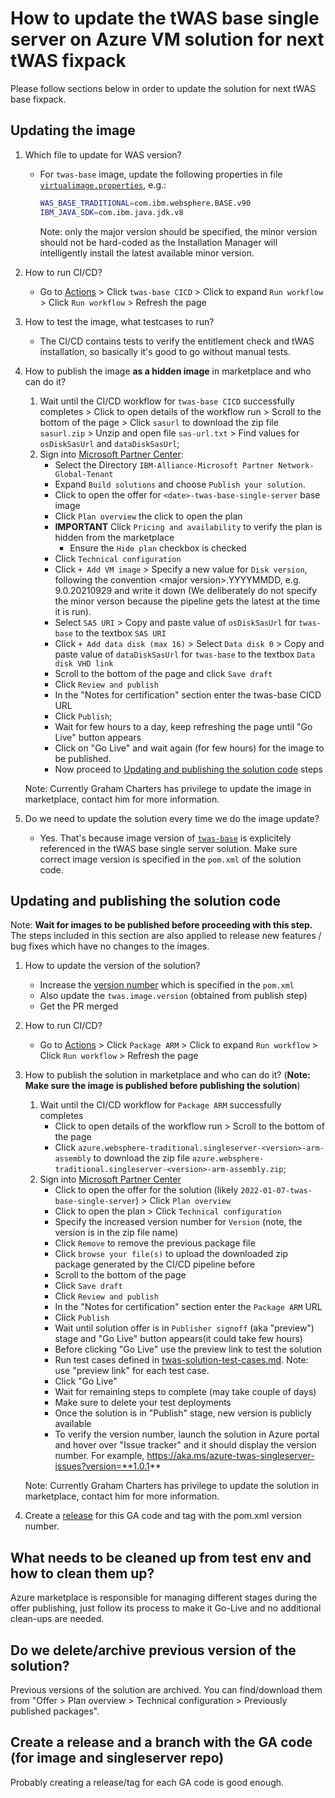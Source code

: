 # How to update the tWAS base single server on Azure VM solution for next tWAS fixpack

Please follow sections below in order to update the solution for next tWAS base fixpack.

## Updating the image

1. Which file to update for WAS version?
   * For `twas-base` image, update the following properties in file [`virtualimage.properties`](https://github.com/WASdev/azure.websphere-traditional.image/blob/main/twas-base/src/main/scripts/virtualimage.properties#L14-L15), e.g.:

     ```bash
     WAS_BASE_TRADITIONAL=com.ibm.websphere.BASE.v90
     IBM_JAVA_SDK=com.ibm.java.jdk.v8
     ```

     Note: only the major version should be specified, the minor version should not be hard-coded as the Installation Manager will intelligently install the latest available minor version.

1. How to run CI/CD?
   * Go to [Actions](https://github.com/WASdev/azure.websphere-traditional.image/actions) > Click `twas-base CICD` > Click to expand `Run workflow` > Click `Run workflow` > Refresh the page

1. How to test the image, what testcases to run?
   * The CI/CD contains tests to verify the entitlement check and tWAS installation, so basically it's good to go without manual tests.

1. How to publish the image **as a hidden image** in marketplace and who can do it?
   1. Wait until the CI/CD workflow for `twas-base CICD` successfully completes > Click to open details of the workflow run > Scroll to the bottom of the page > Click `sasurl` to download the zip file `sasurl.zip` > Unzip and open file `sas-url.txt` > Find values for `osDiskSasUrl` and `dataDiskSasUrl`;
   1. Sign into [Microsoft Partner Center](https://partner.microsoft.com/dashboard/commercial-marketplace/overview):
      * Select the Directory `IBM-Alliance-Microsoft Partner Network-Global-Tenant`
      * Expand `Build solutions` and choose `Publish your solution`.  
      * Click to open the offer for `<date>-twas-base-single-server` base image
      * Click `Plan overview` the click to open the plan 
      * **IMPORTANT** Click `Pricing and availability` to verify the plan is hidden from the marketplace
         * Ensure the `Hide plan` checkbox is checked
      * Click `Technical configuration` 
      * Click `+ Add VM image` > Specify a new value for `Disk version`, following the convention \<major version\>.YYYYMMDD, e.g. 9.0.20210929 and write it down (We deliberately do not specify the minor verson because the pipeline gets the latest at the time it is run). 
      * Select `SAS URI` > Copy and paste value of `osDiskSasUrl` for `twas-base` to the textbox `SAS URI` 
      * Click `+ Add data disk (max 16)` > Select `Data disk 0` > Copy and paste value of `dataDiskSasUrl` for `twas-base` to the textbox `Data disk VHD link`
      * Scroll to the bottom of the page and click `Save draft`
      * Click `Review and publish`
      * In the "Notes for certification" section enter the twas-base CICD URL
      * Click `Publish`;
      * Wait for few hours to a day, keep refreshing the page until "Go Live" button appears
      * Click on "Go Live" and wait again (for few hours) for the image to be published.
      * Now proceed to [Updating and publishing the solution code](#updating-and-publishing-the-solution-code) steps

   Note: Currently Graham Charters has privilege to update the image in marketplace, contact him for more information.

1. Do we need to update the solution every time we do the image update?
   * Yes. That's because image version of [`twas-base`](https://github.com/WASdev/azure.websphere-traditional.singleserver/blob/main/pom.xml#L49) is explicitely referenced in the tWAS base single server solution. Make sure correct image version is specified in the `pom.xml` of the solution code.

## Updating and publishing the solution code

Note: **Wait for images to be published before proceeding with this step.** The steps included in this section are also applied to release new features / bug fixes which have no changes to the images.

1. How to update the version of the solution?
   * Increase the [version number](https://github.com/WASdev/azure.websphere-traditional.singleserver/blob/main/pom.xml#L22) which is specified in the `pom.xml`
   * Also update the `twas.image.version` (obtained from publish step)
   * Get the PR merged

1. How to run CI/CD?
   * Go to [Actions](https://github.com/WASdev/azure.websphere-traditional.singleserver/actions) > Click `Package ARM` > Click to expand `Run workflow` > Click `Run workflow` > Refresh the page

1. How to publish the solution in marketplace and who can do it? (**Note: Make sure the image is published before publishing the solution**)
   1. Wait until the CI/CD workflow for `Package ARM` successfully completes 
       * Click to open details of the workflow run > Scroll to the bottom of the page
       * Click `azure.websphere-traditional.singleserver-<version>-arm-assembly` to download the zip file `azure.websphere-traditional.singleserver-<version>-arm-assembly.zip`;
   3. Sign into [Microsoft Partner Center](https://partner.microsoft.com/dashboard/commercial-marketplace/overview)
       * Click to open the offer for the solution (likely `2022-01-07-twas-base-single-server`) > Click `Plan overview`
       * Click to open the plan > Click `Technical configuration`
       * Specify the increased version number for `Version` (note, the version is in the zip file name)
       * Click `Remove` to remove the previous package file
       * Click `browse your file(s)` to upload the downloaded zip package generated by the CI/CD pipeline before
       * Scroll to the bottom of the page
       * Click `Save draft`
       * Click `Review and publish`
       * In the "Notes for certification" section enter the `Package ARM` URL
       * Click `Publish`
       * Wait until solution offer is in `Publisher signoff` (aka "preview") stage and "Go Live" button appears(it could take few hours)
       * Before clicking "Go Live" use the preview link to test the solution
       * Run test cases defined in [twas-solution-test-cases.md](twas-solution-test-cases.md). Note: use "preview link" for each test case.
       * Click "Go Live"
       * Wait for remaining steps to complete (may take couple of days)
       * Make sure to delete your test deployments
       * Once the solution is in "Publish" stage, new version is publicly available
       * To verify the version number, launch the solution in Azure portal and hover over "Issue tracker" and it should display the version number. For example, https://aka.ms/azure-twas-singleserver-issues?version=**1.0.1**

   Note: Currently Graham Charters has privilege to update the solution in marketplace, contact him for more information.

1. Create a [release](https://github.com/WASdev/azure.websphere-traditional.singleserver/releases) for this GA code and tag with the pom.xml version number.


## What needs to be cleaned up from test env and how to clean them up?

Azure marketplace is responsible for managing different stages during the offer publishing, just follow its process to make it Go-Live and no additional clean-ups are needed.

## Do we delete/archive previous version of the solution?

Previous versions of the solution are archived. You can find/download them from "Offer > Plan overview > Technical configuration > Previously published packages".

## Create a release and a branch with the GA code (for image and singleserver repo)

Probably creating a release/tag for each GA code is good enough.
